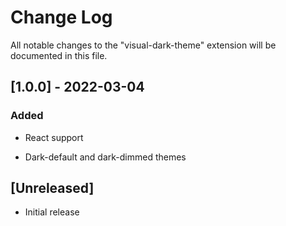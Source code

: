 # Change Log

All notable changes to the "visual-dark-theme" extension will be documented in this file.

## [1.0.0] - 2022-03-04
 
### Added
 
- React support

- Dark-default and dark-dimmed themes

## [Unreleased]

- Initial release